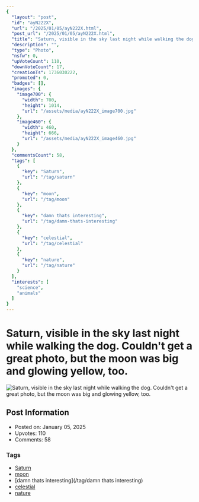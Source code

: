 ```yaml
---
{
  "layout": "post",
  "id": "ayN222X",
  "url": "/2025/01/05/ayN222X.html",
  "post_url": "/2025/01/05/ayN222X.html",
  "title": "Saturn, visible in the sky last night while walking the dog. Couldn't get a great photo, but the moon was big and glowing yellow, too.",
  "description": "",
  "type": "Photo",
  "nsfw": 0,
  "upVoteCount": 110,
  "downVoteCount": 17,
  "creationTs": 1736030222,
  "promoted": 0,
  "badges": [],
  "images": {
    "image700": {
      "width": 700,
      "height": 1014,
      "url": "/assets/media/ayN222X_image700.jpg"
    },
    "image460": {
      "width": 460,
      "height": 666,
      "url": "/assets/media/ayN222X_image460.jpg"
    }
  },
  "commentsCount": 58,
  "tags": [
    {
      "key": "Saturn",
      "url": "/tag/saturn"
    },
    {
      "key": "moon",
      "url": "/tag/moon"
    },
    {
      "key": "damn thats interesting",
      "url": "/tag/damn-thats-interesting"
    },
    {
      "key": "celestial",
      "url": "/tag/celestial"
    },
    {
      "key": "nature",
      "url": "/tag/nature"
    }
  ],
  "interests": [
    "science",
    "animals"
  ]
}
---
```


# Saturn, visible in the sky last night while walking the dog. Couldn't get a great photo, but the moon was big and glowing yellow, too.

![Saturn, visible in the sky last night while walking the dog. Couldn't get a great photo, but the moon was big and glowing yellow, too.](/assets/media/ayN222X_image700.jpg)

## Post Information

- Posted on: January 05, 2025
- Upvotes: 110
- Comments: 58

### Tags

- [Saturn](/tag/Saturn)
- [moon](/tag/moon)
- [damn thats interesting](/tag/damn thats interesting)
- [celestial](/tag/celestial)
- [nature](/tag/nature)

